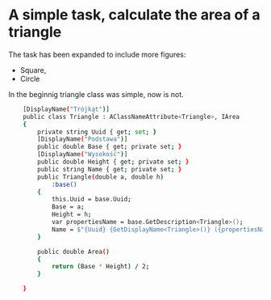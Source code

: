 # A simple task, calculate the area of a triangle

The task has been expanded to include more figures:
- Square,
- Circle

In the beginnig triangle class was simple,  now is not.
```sh
	[DisplayName("Trójkąt")]
	public class Triangle : AClassNameAttribute<Triangle>, IArea
	{
		private string Uuid { get; set; }
		[DisplayName("Podstawa")]
		public double Base { get; private set; }
		[DisplayName("Wysokość")]
		public double Height { get; private set; }
		public string Name { get; private set; }
		public Triangle(double a, double h)
			:base()
		{
			this.Uuid = base.Uuid;
			Base = a;
			Height = h;
			var propertiesName = base.GetDescription<Triangle>();
			Name = $"{Uuid} {GetDisplayName<Triangle>()} ({propertiesName[0]}: {Base} {propertiesName[1]}: {Height})";
		}

		public double Area()
		{
			return (Base * Height) / 2;
		}

	}
```